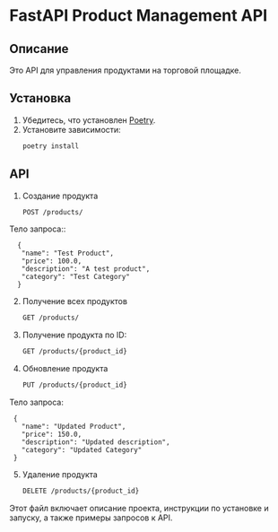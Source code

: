 # FastAPI Product Management API

## Описание
Это API для управления продуктами на торговой площадке.

## Установка
1. Убедитесь, что установлен [Poetry](https://python-poetry.org/).
2. Установите зависимости:
   ```bash
   poetry install

## API
1. Создание продукта
   ```bash
   POST /products/

Тело запроса::
   ```json{
     {
      "name": "Test Product",
      "price": 100.0,
      "description": "A test product",
      "category": "Test Category"
     }
   ```
2. Получение всех продуктов
   ```bash
   GET /products/
3. Получение продукта по ID:
   ```bash
   GET /products/{product_id}

4. Обновление продукта
   ```bash
   PUT /products/{product_id}

Тело запроса:
   ```json{
    {
      "name": "Updated Product",
      "price": 150.0,
      "description": "Updated description",
      "category": "Updated Category"
    }
```
5. Удаление продукта
    ```bash
    DELETE /products/{product_id}
   

Этот файл включает описание проекта, инструкции по установке и запуску, а также примеры запросов к API.